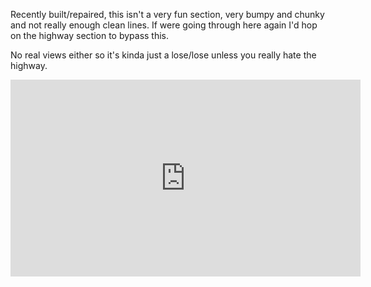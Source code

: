 Recently built/repaired, this isn't a very fun section, very bumpy and chunky and not really enough clean lines. If were going through here again I'd hop on the highway section to bypass this.

No real views either so it's kinda just a lose/lose unless you really hate the highway.

<iframe width="560" height="315" src="https://www.youtube.com/embed/DimoTwuywCc" title="YouTube video player" frameborder="0" allow="accelerometer; autoplay; clipboard-write; encrypted-media; gyroscope; picture-in-picture" allowfullscreen></iframe>